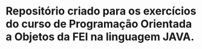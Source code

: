 # Repositório criado para os exercícios do curso de Programação Orientada a Objetos da FEI na linguagem JAVA.
